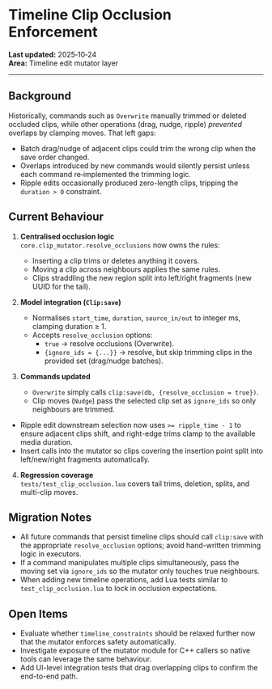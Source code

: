 # Timeline Clip Occlusion Enforcement

**Last updated:** 2025‑10‑24  
**Area:** Timeline edit mutator layer

---

## Background

Historically, commands such as `Overwrite` manually trimmed or deleted occluded clips, while other operations (drag, nudge, ripple) *prevented* overlaps by clamping moves. That left gaps:

- Batch drag/nudge of adjacent clips could trim the wrong clip when the save order changed.
- Overlaps introduced by new commands would silently persist unless each command re‑implemented the trimming logic.
- Ripple edits occasionally produced zero-length clips, tripping the `duration > 0` constraint.

## Current Behaviour

1. **Centralised occlusion logic**  
   `core.clip_mutator.resolve_occlusions` now owns the rules:
   - Inserting a clip trims or deletes anything it covers.
   - Moving a clip across neighbours applies the same rules.
   - Clips straddling the new region split into left/right fragments (new UUID for the tail).

2. **Model integration (`Clip:save`)**  
   - Normalises `start_time`, `duration`, `source_in/out` to integer ms, clamping duration ≥ 1.
   - Accepts `resolve_occlusion` options:
     - `true` → resolve occlusions (Overwrite).
     - `{ignore_ids = {...}}` → resolve, but skip trimming clips in the provided set (drag/nudge batches).

3. **Commands updated**  
   - `Overwrite` simply calls `clip:save(db, {resolve_occlusion = true})`.
   - Clip moves (`Nudge`) pass the selected clip set as `ignore_ids` so only neighbours are trimmed.
  - Ripple edit downstream selection now uses `>= ripple_time - 1` to ensure adjacent clips shift, and right-edge trims clamp to the available media duration.
  - Insert calls into the mutator so clips covering the insertion point split into left/new/right fragments automatically.

4. **Regression coverage**  
   `tests/test_clip_occlusion.lua` covers tail trims, deletion, splits, and multi-clip moves.

## Migration Notes

* All future commands that persist timeline clips should call `clip:save` with the appropriate `resolve_occlusion` options; avoid hand-written trimming logic in executors.
* If a command manipulates multiple clips simultaneously, pass the moving set via `ignore_ids` so the mutator only touches true neighbours.
* When adding new timeline operations, add Lua tests similar to `test_clip_occlusion.lua` to lock in occlusion expectations.

## Open Items

- Evaluate whether `timeline_constraints` should be relaxed further now that the mutator enforces safety automatically.
- Investigate exposure of the mutator module for C++ callers so native tools can leverage the same behaviour.
- Add UI-level integration tests that drag overlapping clips to confirm the end-to-end path. 
